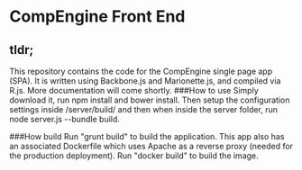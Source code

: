 CompEngine Front End
==================================

## tldr;
This repository contains the code for the CompEngine single page app (SPA). It is written using Backbone.js and Marionette.js, and compiled via R.js. More documentation will come shortly.
###How to use
Simply download it, run npm install and bower install. Then setup the configuration settings inside /server/build/ and then when inside the server folder, run node server.js --bundle build.

###How build
Run "grunt build" to build the application. This app also has an associated Dockerfile which uses Apache as a reverse proxy (needed for the production deployment). Run "docker build" to build the image.